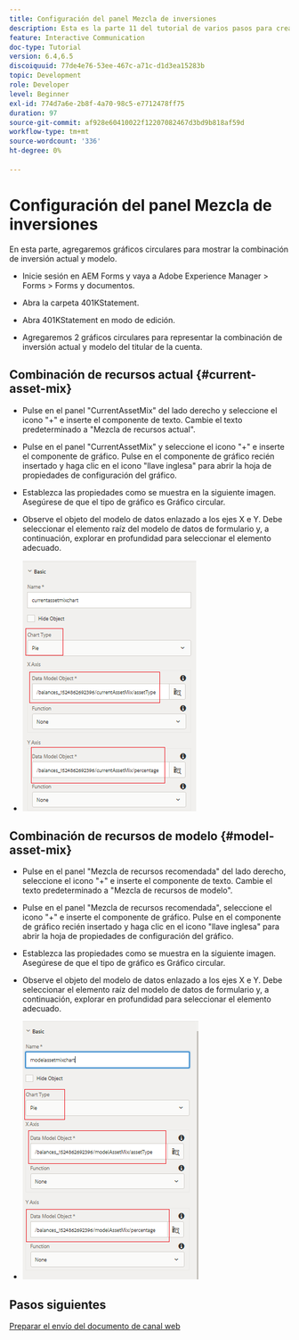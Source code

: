 ```yaml
---
title: Configuración del panel Mezcla de inversiones
description: Esta es la parte 11 del tutorial de varios pasos para crear su primer documento de comunicaciones interactivas. En esta parte, añadiremos gráficos circulares para mostrar la combinación de inversión actual y modelo.
feature: Interactive Communication
doc-type: Tutorial
version: 6.4,6.5
discoiquuid: 77de4e76-53ee-467c-a71c-d1d3ea15283b
topic: Development
role: Developer
level: Beginner
exl-id: 774d7a6e-2b8f-4a70-98c5-e7712478ff75
duration: 97
source-git-commit: af928e60410022f12207082467d3bd9b818af59d
workflow-type: tm+mt
source-wordcount: '336'
ht-degree: 0%

---
```


# Configuración del panel Mezcla de inversiones

En esta parte, agregaremos gráficos circulares para mostrar la combinación de inversión actual y modelo.

* Inicie sesión en AEM Forms y vaya a Adobe Experience Manager > Forms > Forms y documentos.

* Abra la carpeta 401KStatement.

* Abra 401KStatement en modo de edición.

* Agregaremos 2 gráficos circulares para representar la combinación de inversión actual y modelo del titular de la cuenta.

## Combinación de recursos actual {#current-asset-mix}

* Pulse en el panel &quot;CurrentAssetMix&quot; del lado derecho y seleccione el icono &quot;+&quot; e inserte el componente de texto. Cambie el texto predeterminado a &quot;Mezcla de recursos actual&quot;.

* Pulse en el panel &quot;CurrentAssetMix&quot; y seleccione el icono &quot;+&quot; e inserte el componente de gráfico. Pulse en el componente de gráfico recién insertado y haga clic en el icono &quot;llave inglesa&quot; para abrir la hoja de propiedades de configuración del gráfico.

* Establezca las propiedades como se muestra en la siguiente imagen. Asegúrese de que el tipo de gráfico es Gráfico circular.

* Observe el objeto del modelo de datos enlazado a los ejes X e Y. Debe seleccionar el elemento raíz del modelo de datos de formulario y, a continuación, explorar en profundidad para seleccionar el elemento adecuado.

* ![currentassetmix](assets/currentassetmixchart.png)

## Combinación de recursos de modelo {#model-asset-mix}

* Pulse en el panel &quot;Mezcla de recursos recomendada&quot; del lado derecho, seleccione el icono &quot;+&quot; e inserte el componente de texto. Cambie el texto predeterminado a &quot;Mezcla de recursos de modelo&quot;.

* Pulse en el panel &quot;Mezcla de recursos recomendada&quot;, seleccione el icono &quot;+&quot; e inserte el componente de gráfico. Pulse en el componente de gráfico recién insertado y haga clic en el icono &quot;llave inglesa&quot; para abrir la hoja de propiedades de configuración del gráfico.

* Establezca las propiedades como se muestra en la siguiente imagen. Asegúrese de que el tipo de gráfico es Gráfico circular.

* Observe el objeto del modelo de datos enlazado a los ejes X e Y. Debe seleccionar el elemento raíz del modelo de datos de formulario y, a continuación, explorar en profundidad para seleccionar el elemento adecuado.

* ![assettype](assets/modelassettypechart.png)

## Pasos siguientes

[Preparar el envío del documento de canal web](./parttwelve.md)
